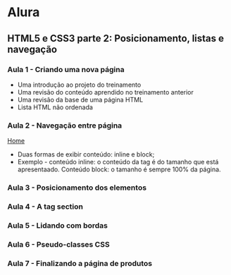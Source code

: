 # Alura

## HTML5 e CSS3 parte 2: Posicionamento, listas e navegação

### Aula 1 - Criando uma nova página

- Uma introdução ao projeto do treinamento
- Uma revisão do conteúdo aprendido no treinamento anterior
- Uma revisão da base de uma página HTML
- Lista HTML não ordenada

### Aula 2 - Navegação entre página

<a></a>
<a href="index.html">Home</a>

- Duas formas de exibir conteúdo: inline e block;
- Exemplo - conteúdo inline: o conteúdo da tag é do tamanho que está apresentaado. Conteúdo block: o tamanho é sempre 100% da página. 
### Aula 3 - Posicionamento dos elementos


### Aula 4 - A tag section


### Aula 5 - Lidando com bordas


### Aula 6 - Pseudo-classes CSS  


### Aula 7 - Finalizando a página de produtos